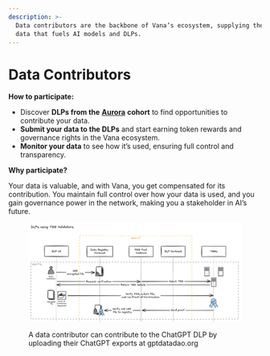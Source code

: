 ```yaml
---
description: >-
  Data contributors are the backbone of Vana’s ecosystem, supplying the critical
  data that fuels AI models and DLPs.
---
```


# Data Contributors

**How to participate:**

* Discover **DLPs from the** [**Aurora**](https://build.vana.org/aurora-cohorts) **cohort** to find opportunities to contribute your data.
* **Submit your data to the DLPs** and start earning token rewards and governance rights in the Vana ecosystem.
* **Monitor your data** to see how it’s used, ensuring full control and transparency.

**Why participate?**

Your data is valuable, and with Vana, you get compensated for its contribution. You maintain full control over how your data is used, and you gain governance power in the network, making you a stakeholder in AI’s future.

<figure><img src="../../.gitbook/assets/image (9).png" alt=""><figcaption><p>A data contributor can contribute to the ChatGPT DLP by uploading their ChatGPT exports at gptdatadao.org</p></figcaption></figure>
